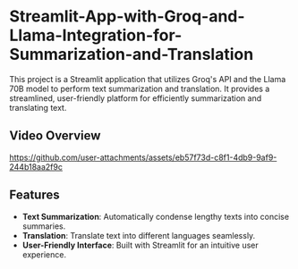 # Streamlit-App-with-Groq-and-Llama-Integration-for-Summarization-and-Translation
This project is a Streamlit application that utilizes Groq's API and the Llama 70B model to perform text summarization and translation. It provides a streamlined, user-friendly platform for efficiently summarization and translating text.

## Video Overview
https://github.com/user-attachments/assets/eb57f73d-c8f1-4db9-9af9-244b18aa2f9c

## Features

- **Text Summarization**: Automatically condense lengthy texts into concise summaries.
- **Translation**: Translate text into different languages seamlessly.
- **User-Friendly Interface**: Built with Streamlit for an intuitive user experience.
